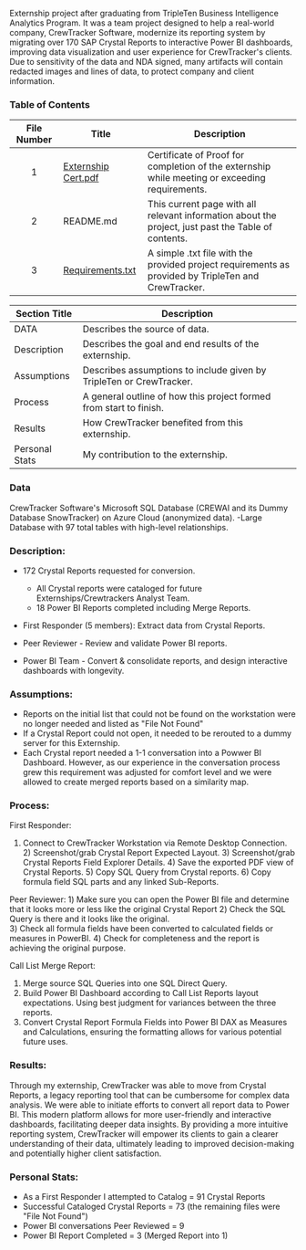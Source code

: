 Externship project after graduating from TripleTen Business Intelligence Analytics Program. It was a team project designed to help a real-world company, CrewTracker Software, modernize its reporting system by migrating over 170 SAP Crystal Reports to interactive Power BI dashboards, improving data visualization and user experience for CrewTracker's clients. Due to sensitivity of the data and NDA signed, many artifacts will contain redacted images and lines of data, to protect company and client information.

### Table of Contents
| File Number | Title | Description |
| :-----------: | ----------- |----------- |
| 1 | [Externship Cert.pdf](https://github.com/Tiffany-Bergett/Data_projects_TripleTen/blob/main/CrewTracker/Externship%20Cert.pdf) | Certificate of Proof for completion of the externship while meeting or exceeding requirements. |
| 2 | README.md | This current page with all relevant information about the project, just past the Table of contents. |
| 3 | [Requirements.txt](https://github.com/Tiffany-Bergett/Data_projects_TripleTen/blob/main/CrewTracker/Requirements.txt) | A simple .txt file with the provided project requirements as provided by TripleTen and CrewTracker. |

| Section Title | Description |
| ----------- |----------- |
| DATA | Describes the source of data. |
| Description | Describes the goal and end results of the externship. |
| Assumptions | Describes assumptions to include given by TripleTen or CrewTracker. |
| Process | A general outline of how this project formed from start to finish. |
| Results | How CrewTracker benefited from this externship. |
| Personal Stats | My contribution to the externship. |


### Data
CrewTracker Software's Microsoft SQL Database (CREWAI and its Dummy Database SnowTracker) on Azure Cloud (anonymized data).
-Large Database with 97 total tables with high-level relationships.

### Description:
- 172 Crystal Reports requested for conversion.
    - All Crystal reports were cataloged for future Externships/Crewtrackers Analyst Team.
    - 18 Power BI Reports completed including Merge Reports.
      
- First Responder (5 members): Extract data from Crystal Reports.
- Peer Reviewer - Review and validate Power BI reports.
- Power BI Team - Convert & consolidate reports, and design interactive dashboards with longevity.

### Assumptions:
- Reports on the initial list that could not be found on the workstation were no longer needed and listed as "File Not Found"
- If a Crystal Report could not open, it needed to be rerouted to a dummy server for this Externship.
- Each Crystal report needed a 1-1 conversation into a Powwer BI Dashboard. However, as our experience in the conversation process grew this requirement was adjusted for comfort level and we were allowed to create merged reports based on a similarity map.

### Process:
First Responder:
  1) Connect to CrewTracker Workstation via Remote Desktop Connection.
	2) Screenshot/grab Crystal Report Expected Layout.
	3) Screenshot/grab Crystal Reports Field Explorer Details.
	4) Save the exported PDF view of Crystal Reports.
	5) Copy SQL Query from Crystal reports.
	6) Copy formula field SQL parts and any linked Sub-Reports.

Peer Reviewer:
  1️) Make sure you can open the Power BI file and determine that it looks more or less like the original Crystal Report
  2️) Check the SQL Query is there and it looks like the original.  
  3️) Check all formula fields have been converted to calculated fields or measures in PowerBI. 
  4️) Check for completeness and the report is achieving the original purpose.

Call List Merge Report:
  1) Merge source SQL Queries into one SQL Direct Query.
  2) Build Power BI Dashboard according to Call List Reports layout expectations. Using best judgment for variances between the three reports.
  3) Convert Crystal Report Formula Fields into Power BI DAX as Measures and Calculations, ensuring the formatting allows for various potential future uses.

### Results:
Through my externship, CrewTracker was able to move from Crystal Reports, a legacy reporting tool that can be cumbersome for complex data analysis. We were able to initiate efforts to convert all report data to Power BI. This modern platform allows for more user-friendly and interactive dashboards, facilitating deeper data insights. By providing a more intuitive reporting system, CrewTracker will empower its clients to gain a clearer understanding of their data, ultimately leading to improved decision-making and potentially higher client satisfaction.

### Personal Stats:
- As a First Responder I attempted to Catalog = 91 Crystal Reports
- Successful Cataloged Crystal Reports = 73 (the remaining files were "File Not Found")
- Power BI conversations Peer Reviewed = 9
- Power BI Report Completed = 3 (Merged Report into 1)
